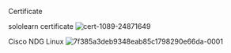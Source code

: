Certificate

sololearn certificate
![cert-1089-24871649](https://user-images.githubusercontent.com/46933088/152669574-646277ce-c429-4750-a431-7fa86ce7b479.jpg)

Cisco NDG Linux
![7f385a3deb9348eab85c1798290e66da-0001](https://user-images.githubusercontent.com/46933088/152669693-37ccf0fa-961c-43c7-a784-e333ba10d8db.jpg)
